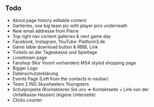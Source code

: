 ## Todo
- About page history editable content
- Garlleries, one big team pic with player pics underneath
- New email addresse from Pierre
- Top right nav content galleries & next game day
- Facebook, Instagram, YouTube: Platform3.de
- Game table download button & RBBL Link
- Tickets an der Tageskasse und Spieltage
- Livestream page
- Fanshop (Nur Vorort vorhanden) MS4 styled shopping page
- Bigger Logo
- Datenschutzerklärung
- Events Page (Left from the contacts in navbar)
- Team 2 ING Skywheelers Youngsters
- Schulprojekte (Kontaktieren Sie uns => Kontaktseite + Link von der Unfallkasse Hessen) (eigene Unterseite)
- Clicks counter